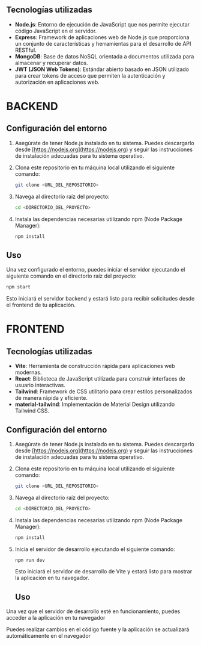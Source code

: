 ## Tecnologías utilizadas

- **Node.js**: Entorno de ejecución de JavaScript que nos permite ejecutar código JavaScript en el servidor.
- **Express**: Framework de aplicaciones web de Node.js que proporciona un conjunto de características y herramientas para el desarrollo de API RESTful.
- **MongoDB**: Base de datos NoSQL orientada a documentos utilizada para almacenar y recuperar datos.
- **JWT (JSON Web Tokens)**: Estándar abierto basado en JSON utilizado para crear tokens de acceso que permiten la autenticación y autorización en aplicaciones web.


# BACKEND

## Configuración del entorno

1. Asegúrate de tener Node.js instalado en tu sistema. Puedes descargarlo desde [https://nodejs.org](https://nodejs.org) y seguir las instrucciones de instalación adecuadas para tu sistema operativo.

2. Clona este repositorio en tu máquina local utilizando el siguiente comando:

   ```bash
   git clone <URL_DEL_REPOSITORIO>
   ```

3. Navega al directorio raíz del proyecto:

   ```bash
   cd <DIRECTORIO_DEL_PROYECTO>
   ```

4. Instala las dependencias necesarias utilizando npm (Node Package Manager):

   ```bash
   npm install
   ```

## Uso

Una vez configurado el entorno, puedes iniciar el servidor ejecutando el siguiente comando en el directorio raíz del proyecto:

```bash
npm start
```

Esto iniciará el servidor backend y estará listo para recibir solicitudes desde el frontend de tu aplicación.

# FRONTEND 

## Tecnologías utilizadas

- **Vite**: Herramienta de construcción rápida para aplicaciones web modernas.
- **React**: Biblioteca de JavaScript utilizada para construir interfaces de usuario interactivas.
- **Tailwind**: Framework de CSS utilitario para crear estilos personalizados de manera rápida y eficiente.
- **material-tailwind**: Implementación de Material Design utilizando Tailwind CSS.

## Configuración del entorno

1. Asegúrate de tener Node.js instalado en tu sistema. Puedes descargarlo desde [https://nodejs.org](https://nodejs.org) y seguir las instrucciones de instalación adecuadas para tu sistema operativo.

2. Clona este repositorio en tu máquina local utilizando el siguiente comando:

   ```bash
   git clone <URL_DEL_REPOSITORIO>
   ```

3. Navega al directorio raíz del proyecto:

   ```bash
   cd <DIRECTORIO_DEL_PROYECTO>
   ```

4. Instala las dependencias necesarias utilizando npm (Node Package Manager):

   ```bash
   npm install
   ```

5. Inicia el servidor de desarrollo ejecutando el siguiente comando:

   ```bash
   npm run dev
   ```

   Esto iniciará el servidor de desarrollo de Vite y estará listo para mostrar la aplicación en tu navegador.

   ## Uso

Una vez que el servidor de desarrollo esté en funcionamiento, puedes acceder a la aplicación en tu navegador

Puedes realizar cambios en el código fuente y la aplicación se actualizará automáticamente en el navegador 
